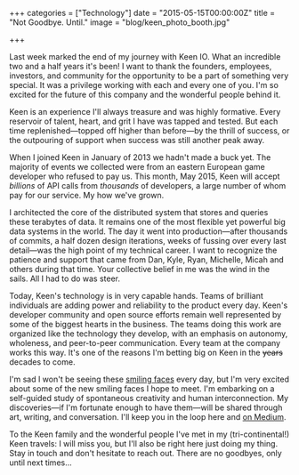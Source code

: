 +++
categories = ["Technology"]
date = "2015-05-15T00:00:00Z"
title = "Not Goodbye. Until."
image = "blog/keen_photo_booth.jpg"

+++

Last week marked the end of my journey with Keen IO. What an incredible two and a half years it's been! I want to thank the founders, employees, investors, and community for the opportunity to be a part of something very special. It was a privilege working with each and every one of you. I'm so excited for the future of this company and the wonderful people behind it.

Keen is an experience I'll always treasure and was highly formative. Every reservoir of talent, heart, and grit I have was tapped and tested. But each time replenished—topped off higher than before—by the thrill of success, or the outpouring of support when success was still another peak away.

When I joined Keen in January of 2013 we hadn't made a buck yet. The majority of events we collected were from an eastern European game developer who refused to pay us. This month, May 2015, Keen will accept *billions* of API calls from *thousands* of developers, a large number of whom pay for our service. My how we've grown.

I architected the core of the distributed system that stores and queries these terabytes of data. It remains one of the most flexible yet powerful big data systems in the world. The day it went into production—after thousands of commits, a half dozen design iterations, weeks of fussing over every last detail—was the high point of my technical career. I want to recognize the patience and support that came from Dan, Kyle, Ryan, Michelle, Micah and others during that time. Your collective belief in me was the wind in the sails. All I had to do was steer.

Today, Keen's technology is in very capable hands. Teams of brilliant individuals are adding power and reliability to the product every day. Keen's developer community and open source efforts remain well represented by some of the biggest hearts in the business. The teams doing this work are organized like the technology they develop, with an emphasis on autonomy, wholeness, and peer-to-peer communication. Every team at the company works this way. It's one of the reasons I'm betting big on Keen in the <strike>years</strike> decades to come.

I'm sad I won't be seeing these [smiling faces](https://keen.io/team) every day, but I'm very excited about some of the new smiling faces I hope to meet. I'm embarking on a self-guided study of spontaneous creativity and human interconnection. My discoveries—if I'm fortunate enough to have them—will be shared through art, writing, and conversation. I'll keep you in the loop here and [on Medium](https://medium.com/@dzello).

To the Keen family and the wonderful people I've met in my (tri-continental!) Keen travels: I will miss you, but I'll also be right here just doing my thing. Stay in touch and don't hesitate to reach out. There are no goodbyes, only until next times...
